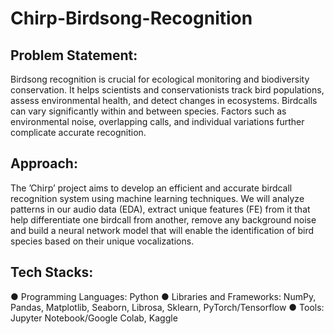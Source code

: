 # Chirp-Birdsong-Recognition

## Problem Statement:
Birdsong recognition is crucial for ecological monitoring and biodiversity conservation. It helps scientists and conservationists track bird populations, assess environmental health, and detect changes in ecosystems. Birdcalls can vary significantly within and between species. Factors such as environmental noise, overlapping calls, and individual variations further complicate accurate recognition.

## Approach:
The ’Chirp’ project aims to develop an efficient and accurate birdcall recognition system using machine learning techniques. We will analyze patterns in our audio data (EDA), extract unique features (FE) from it that help differentiate one birdcall from another, remove any background noise and build a neural network model that will enable the identification of bird species based on their unique vocalizations.

## Tech Stacks:
● Programming Languages: Python
● Libraries and Frameworks: NumPy, Pandas, Matplotlib, Seaborn, Librosa, Sklearn,
PyTorch/Tensorflow
● Tools: Jupyter Notebook/Google Colab, Kaggle
